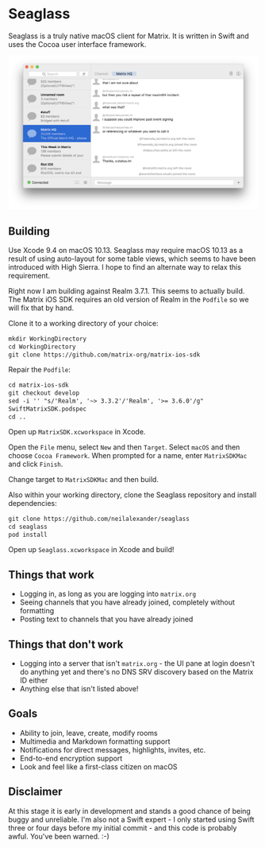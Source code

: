# Seaglass

Seaglass is a truly native macOS client for Matrix. It is written in Swift and
uses the Cocoa user interface framework.

![Screenshot of Seaglass](image.png)

## Building

Use Xcode 9.4 on macOS 10.13. Seaglass may require macOS 10.13 as a result of
using auto-layout for some table views, which seems to have been introduced with
High Sierra. I hope to find an alternate way to relax this requirement.

Right now I am building against Realm 3.7.1. This seems to actually build. The
Matrix iOS SDK requires an old version of Realm in the `Podfile` so we will fix
that by hand.

Clone it to a working directory of your choice:
```
mkdir WorkingDirectory
cd WorkingDirectory
git clone https://github.com/matrix-org/matrix-ios-sdk
```
Repair the `Podfile`:
```
cd matrix-ios-sdk
git checkout develop
sed -i '' "s/'Realm', '~> 3.3.2'/'Realm', '>= 3.6.0'/g" SwiftMatrixSDK.podspec
cd ..
```
Open up `MatrixSDK.xcworkspace` in Xcode.

Open the `File` menu, select `New` and then `Target`. Select `macOS` and then
choose `Cocoa Framework`. When prompted for a name, enter `MatrixSDKMac` and
click `Finish`.

Change target to `MatrixSDKMac` and then build.

Also within your working directory, clone the Seaglass repository and install
dependencies:
```
git clone https://github.com/neilalexander/seaglass
cd seaglass
pod install
```
Open up `Seaglass.xcworkspace` in Xcode and build!

## Things that work

- Logging in, as long as you are logging into `matrix.org`
- Seeing channels that you have already joined, completely without formatting
- Posting text to channels that you have already joined

## Things that don't work

- Logging into a server that isn't `matrix.org` - the UI pane at login doesn't
  do anything yet and there's no DNS SRV discovery based on the Matrix ID either
- Anything else that isn't listed above!

## Goals

- Ability to join, leave, create, modify rooms
- Multimedia and Markdown formatting support
- Notifications for direct messages, highlights, invites, etc.
- End-to-end encryption support
- Look and feel like a first-class citizen on macOS

## Disclaimer

At this stage it is early in development and stands a good chance of being buggy
and unreliable. I'm also not a Swift expert - I only started using Swift three
or four days before my initial commit - and this code is probably awful. You've
been warned. :-)
